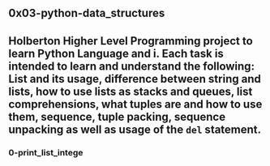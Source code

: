 ## 0x03-python-data_structures
Holberton Higher Level Programming project to learn Python Language and i. Each task is intended to learn and understand the following: List and its usage, difference between string and lists, how to use lists as stacks and queues, list comprehensions, what tuples are and how to use them, sequence, tuple packing, sequence unpacking as well as usage of the `del` statement.
-------------------------------------------------------------------
### 0-print_list_intege
